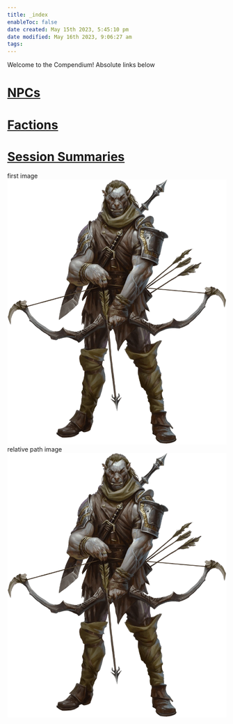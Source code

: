 ```yaml
---
title: _index
enableToc: false
date created: May 15th 2023, 5:45:10 pm
date modified: May 16th 2023, 9:06:27 am
tags: 
---
```


Welcome to the Compendium!
Absolute links below

# [NPCs](NPCs.md)

# [Factions](Factions.md)

# [Session Summaries](Session%20Summaries.md)

first image
![](Ziraj.png)
relative path image
![](attachments/Ziraj.png)




